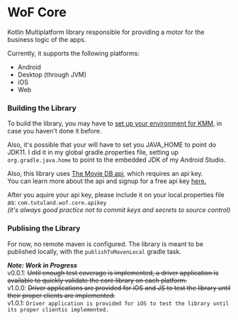 # WoF Core

Kotlin Multiplatform library responsible for providing a motor for the business logic of the apps.

Currently, it supports the following platforms:

- Android
- Desktop (through JVM)
- iOS
- Web

### Building the Library

To build the library, you may have to [set up your environment for KMM](https://kotlinlang.org/docs/kmm-setup.html), 
in case you haven't done it before.

Also, it's possible that your will have to set you JAVA_HOME to point do JDK11. I did it in my global gradle.properties 
file, setting up `org.gradle.java.home` to point to the embedded JDK of my Android Studio. 

Also, this library uses [The Movie DB api](https://www.themoviedb.org/about), which requires an api key. 
<br>You can learn more about the api and signup for a free api key [here.](https://www.themoviedb.org/documentation/api)

After you aquire your api key, please include it on your local.properties file as: `com.tutuland.wof.core.apikey`
<br>*(it's always good practice not to commit keys and secrets to source control)*

### Publising the Library
For now, no remote maven is configured. The library is meant to be published locally, with the `publishToMavenLocal` 
gradle task.

***Note: Work in Progress***
<br>v0.0.1: ~~Until enough test coverage is implemented, a driver application is available to quickly validate the core library on each platform.~~
<br>v1.0.0: ~~Driver applications are provided for iOS and JS to test the library until their proper clients are implemented.~~
<br>v1.0.1: `Driver application is provided for iOS to test the library until its proper clientis implemented.`
